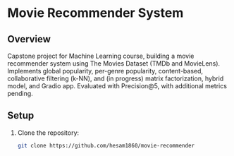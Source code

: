 # Movie Recommender System

## Overview
Capstone project for Machine Learning course, building a movie recommender system using The Movies Dataset (TMDb and MovieLens). Implements global popularity, per-genre popularity, content-based, collaborative filtering (k-NN), and (in progress) matrix factorization, hybrid model, and Gradio app. Evaluated with Precision@5, with additional metrics pending.

## Setup
1. Clone the repository:
   ```bash
   git clone https://github.com/hesam1860/movie-recommender